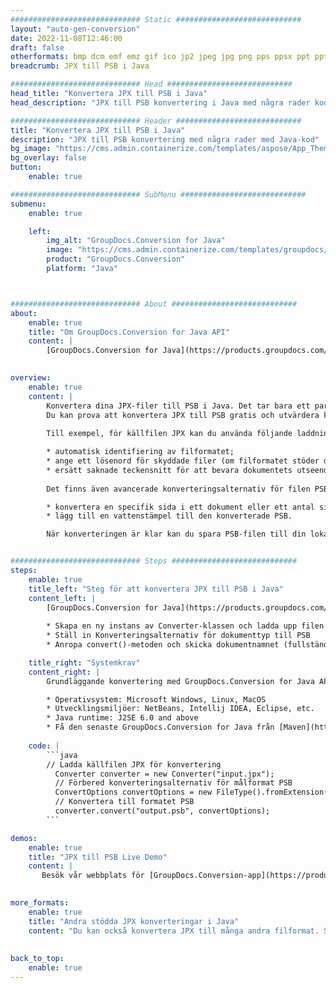```yaml
---
############################# Static ############################
layout: "auto-gen-conversion"
date: 2022-11-08T12:46:00
draft: false
otherformats: bmp dcm emf emz gif ico jp2 jpeg jpg png pps ppsx ppt pptx psb psd svg svgz tga tif tiff webp wmf wmz
breadcrumb: JPX till PSB i Java

############################# Head ############################
head_title: "Konvertera JPX till PSB i Java"
head_description: "JPX till PSB konvertering i Java med några rader kod. Konvertera över 160 filformat med hjälp av GroupDocs dokumentkonverterings-API för Java"

############################# Header ############################
title: "Konvertera JPX till PSB i Java"
description: "JPX till PSB konvertering med några rader med Java-kod"
bg_image: "https://cms.admin.containerize.com/templates/aspose/App_Themes/V3/images/bg/header1.png"
bg_overlay: false
button:
    enable: true

############################# SubMenu ############################
submenu:
    enable: true

    left:
        img_alt: "GroupDocs.Conversion for Java"
        image: "https://cms.admin.containerize.com/templates/groupdocs/images/product-logos/90x90-noborder/groupdocs-conversion-java.png"
        product: "GroupDocs.Conversion"
        platform: "Java"



############################# About ############################
about:
    enable: true
    title: "Om GroupDocs.Conversion for Java API"
    content: |
        [GroupDocs.Conversion for Java](https://products.groupdocs.com/conversion/java/) är ett avancerat filformatkonverterings-API för konvertering mellan populära bild- och dokumentformat som Microsoft Office, OpenDocument, PDF, HTML, e-post, CAD. och mycket mer med bara några rader kod. Det inbyggda API:t upptäcker automatiskt formaten för originaldokumenten och erbjuder många alternativ för att anpassa de konverterade dokumenten. Tillsammans med funktionen att extrahera information från ett dokument, stöder den också cachelagring av konverteringsresultaten till den lokala disken som standard. Men alla typer av cachelagring kan stödjas genom att implementera lämpliga gränssnitt - Amazon S3, Dropbox, Google Drive, Windows Azure, Reddis eller andra.
    

overview:
    enable: true
    content: |
        Konvertera dina JPX-filer till PSB i Java. Det tar bara ett par rader med Java-kod på valfri plattform, som Windows, Linux, macOS.
        Du kan prova att konvertera JPX till PSB gratis och utvärdera kvaliteten på konverteringsresultaten. Tillsammans med enkla filkonverteringsskript kan du prova mer sofistikerade alternativ för att ladda källfilen JPX och lagra PSB-utdata. 
        
        Till exempel, för källfilen JPX kan du använda följande laddningsalternativ:

        * automatisk identifiering av filformatet;
        * ange ett lösenord för skyddade filer (om filformatet stöder det);
        * ersätt saknade teckensnitt för att bevara dokumentets utseende.
        
        Det finns även avancerade konverteringsalternativ för filen PSB:

        * konvertera en specifik sida i ett dokument eller ett antal sidor;
        * lägg till en vattenstämpel till den konverterade PSB.

        När konverteringen är klar kan du spara PSB-filen till din lokala filsökväg eller till tredje parts lagring såsom FTP, Amazon S3, Google Drive, Dropbox etc. Observera - för att konvertera JPX till PSB behöver du inte installera någon ytterligare programvara, såsom MS Office, Open Office, Adobe Acrobat Reader etc.


############################# Steps ############################
steps:
    enable: true
    title_left: "Steg för att konvertera JPX till PSB i Java"
    content_left: |
        [GroupDocs.Conversion for Java](https://products.groupdocs.com/conversion/java/) låter utvecklare enkelt konvertera JPX fil till PSB med några rader kod.
        
        * Skapa en ny instans av Converter-klassen och ladda upp filen JPX med den fullständiga sökvägen
        * Ställ in Konverteringsalternativ för dokumenttyp till PSB
        * Anropa convert()-metoden och skicka dokumentnamnet (fullständig sökväg) och formatet (PSB) som en parameter

    title_right: "Systemkrav"
    content_right: |
        Grundläggande konvertering med GroupDocs.Conversion for Java API kan göras med bara några rader kod. Våra API:er stöds på alla större plattformar och operativsystem. Innan du kör koden nedan, se till att du har följande förutsättningar installerade på ditt system.

        * Operativsystem: Microsoft Windows, Linux, MacOS
        * Utvecklingsmiljöer: NetBeans, Intellij IDEA, Eclipse, etc.
        * Java runtime: J2SE 6.0 and above
        * Få den senaste GroupDocs.Conversion for Java från [Maven](https://repository.groupdocs.com/webapp/#/artifacts/browse/tree/General/repo/com/groupdocs/groupdocs-conversion)
         
    code: |
        ```java    
        // Ladda källfilen JPX för konvertering
          Converter converter = new Converter("input.jpx");
          // Förbered konverteringsalternativ för målformat PSB
          ConvertOptions convertOptions = new FileType().fromExtension("psb").getConvertOptions();
          // Konvertera till formatet PSB
          converter.convert("output.psb", convertOptions);
        ```

demos:
    enable: true
    title: "JPX till PSB Live Demo"
    content: |
       Besök vår webbplats för [GroupDocs.Conversion-app](https://products.groupdocs.app/conversion/family) och försök konvertera JPX till PSB nu. Den kostnadsfria demon har följande fördelar
          

more_formats:
    enable: true
    title: "Andra stödda JPX konverteringar i Java"
    content: "Du kan också konvertera JPX till många andra filformat. Se listan nedan."
       
       
back_to_top:
    enable: true
---
```

